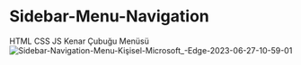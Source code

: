 # Sidebar-Menu-Navigation
HTML
CSS
JS
Kenar Çubuğu Menüsü
![Sidebar-Navigation-Menu-Kişisel-Microsoft_-Edge-2023-06-27-10-59-01](https://github.com/botanbrk/Sidebar-Menu-Navigation/assets/129686736/692bc47d-9d1f-4612-b110-cd48fafe776b)

